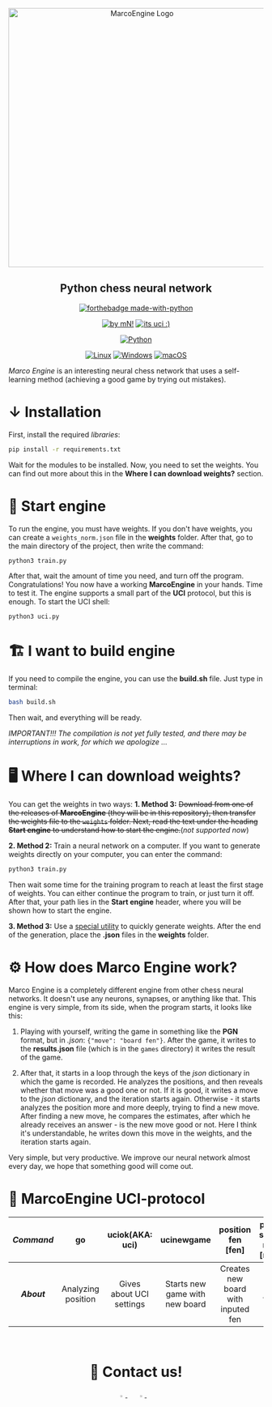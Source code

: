 <div id="marcoengine-logo" align="center">
    <br/>
    <img src="./logo.png" alt="MarcoEngine Logo" width="512"/>
    <h2>Python chess neural network</h2>
</div>


<div id="badges" align="center">
    
[![forthebadge made-with-python](http://ForTheBadge.com/images/badges/made-with-python.svg)](https://www.python.org/)
    
[![by mN!](https://img.shields.io/badge/By-MarcoNITE-brown.svg)](https://github.com/WennMarcoRTX)
[![its uci :)](https://img.shields.io/badge/UCI-engine-blue.svg)](https://en.wikipedia.org/wiki/Universal_Chess_Interface)

[![Python](https://github.com/MarcoNITE/MarcoEngine/actions/workflows/python-app.yml/badge.svg)](https://github.com/MarcoNITE/MarcoEngine/actions/workflows/python-app.yml)
    
[![Linux](https://svgshare.com/i/Zhy.svg)](https://svgshare.com/i/Zhy.svg)
[![Windows](https://svgshare.com/i/ZhY.svg)](https://svgshare.com/i/ZhY.svg)
[![macOS](https://svgshare.com/i/ZjP.svg)](https://svgshare.com/i/ZjP.svg)
    
</div>
    

*Marco Engine* is an interesting neural chess network that uses a self-learning method (achieving a good game by trying out mistakes). 

# ↓ Installation

First, install the required *libraries*:

```bash
pip install -r requirements.txt
```

Wait for the modules to be installed. Now, you need to set the weights. You can find out more about this in the __Where I can download weights?__ section.

# 🚗 Start engine

To run the engine, you must have weights. If you don't have weights, you can create a `weights_norm.json` file in the __weights__ folder. After that, go to the main directory of the project, then write the command:

```bash
python3 train.py
```

After that, wait the amount of time you need, and turn off the program. Congratulations! You now have a working __MarcoEngine__ in your hands. Time to test it. The engine supports a small part of the __UCI__ protocol, but this is enough. To start the UCI shell:

```bash
python3 uci.py
```

# 🏗️ I want to build engine
If you need to compile the engine, you can use the __build.sh__ file. Just type in terminal:

```bash
bash build.sh
```

Then wait, and everything will be ready.

*IMPORTANT!!! The compilation is not yet fully tested, and there may be interruptions in work, for which we apologize ...*

# 🖥️ Where I can download weights?
You can get the weights in two ways: 
__1. Method 3:__ ~~Download from one of the releases of __MarcoEngine__ (they will be in this repository), then transfer the weights file to the `weights` folder. Next, read the text under the heading __Start engine__ to understand how to start the engine.~~(*not supported now*)

__2. Method 2:__ Train a neural network on a computer. If you want to generate weights directly on your computer, you can enter the command:

```bash
python3 train.py
```

Then wait some time for the training program to reach at least the first stage of weights. You can either continue the program to train, or just turn it off. After that, your path lies in the __Start engine__ header, where you will be shown how to start the engine.

__3. Method 3:__ Use a [special utility](https://github.com/MarcoNITE/MarcoEngine-weights-generator) to quickly generate weights. After the end of the generation, place the **.json** files in the **weights** folder.



# ⚙️ How does Marco Engine work?

Marco Engine is a completely different engine from other chess neural networks. It doesn't use any neurons, synapses, or anything like that. This engine is very simple, from its side, when the program starts, it looks like this:

1. Playing with yourself, writing the game in something like the __PGN__ format, but in *.json*: `{"move": "board fen"}`. After the game, it writes to the __results.json__ file (which is in the `games` directory) it writes the result of the game.

2. After that, it starts in a loop through the keys of the *json* dictionary in which the game is recorded. He analyzes the positions, and then reveals whether that move was a good one or not. If it is good, it writes a move to the *json* dictionary, and the iteration starts again. Otherwise - it starts analyzes the position more and more deeply, trying to find a new move. After finding a new move, he compares the estimates, after which he already receives an answer - is the new move good or not. Here I think it's understandable, he writes down this move in the weights, and the iteration starts again.

Very simple, but very productive. We improve our neural network almost every day, we hope that something good will come out.

# 📝 MarcoEngine UCI-protocol
| ***Command*** | go | uciok(AKA: uci) | ucinewgame | position fen [fen] | position startpos moves [moves] | isready | quit |
| :---: | :---: | :---: | :---: | :---: | :---: | :---: | :---: |
| ***About*** | Analyzing position | Gives about UCI settings | Starts new game with new board | Creates new board with inputed fen | Sets moves to new board | Hey! MEngine, you ready? | Exit from MarcoEngine |



<div id="contacts" align="center">
    <br/>
    <h1>📩 Contact us!</h1>
</div>

<div align="center">
    <a href="https://github.com/WennMarcoRTX">
        <img src="./logo_social_github.png" width="3%"/>
    </a>
    <img width="3%" />
    <a href="https://lichess.org/@/ProshkaKartoshka">
        <img src="./logo_social_lichess.jpg" width="3%"/>
    </a>
    <img width="3%" />

</div>
